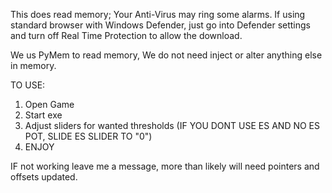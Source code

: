 This does read memory; Your Anti-Virus may ring some alarms. If using standard browser with Windows Defender, just go into Defender settings and turn off Real Time Protection to allow the download. 

We us PyMem to read memory, We do not need inject or alter anything else in memory. 


TO USE:
1) Open Game
2) Start exe
3) Adjust sliders for wanted thresholds (IF YOU DONT USE ES AND NO ES POT, SLIDE ES SLIDER TO "0")
4) ENJOY

IF not working leave me a message, more than likely will need pointers and offsets updated. 
